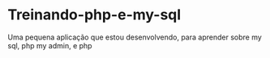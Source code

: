 # Treinando-php-e-my-sql
Uma pequena aplicação que estou desenvolvendo, para aprender sobre my sql, php my admin, e php
